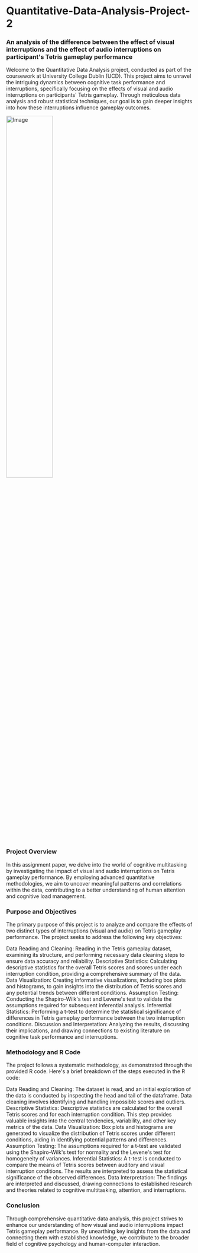 # Quantitative-Data-Analysis-Project-2

### An analysis of the difference between the effect of visual interruptions and the effect of audio interruptions on participant's Tetris gameplay performance

Welcome to the Quantitative Data Analysis project, conducted as part of the coursework at University College Dublin (UCD). This project aims to unravel the intriguing dynamics between cognitive task performance and interruptions, specifically focusing on the effects of visual and audio interruptions on participants' Tetris gameplay. Through meticulous data analysis and robust statistical techniques, our goal is to gain deeper insights into how these interruptions influence gameplay outcomes.

<img src="https://github.com/yinfangrtz/AI-Powered-Data-Pattern-Discovery/assets/106718273/e5211d6d-7bbc-41b5-9f16-fde9e44bc8d0" width="50%" alt="Image">

### Project Overview

In this assignment paper, we delve into the world of cognitive multitasking by investigating the impact of visual and audio interruptions on Tetris gameplay performance. By employing advanced quantitative methodologies, we aim to uncover meaningful patterns and correlations within the data, contributing to a better understanding of human attention and cognitive load management.

### Purpose and Objectives

The primary purpose of this project is to analyze and compare the effects of two distinct types of interruptions (visual and audio) on Tetris gameplay performance. The project seeks to address the following key objectives:

Data Reading and Cleaning: Reading in the Tetris gameplay dataset, examining its structure, and performing necessary data cleaning steps to ensure data accuracy and reliability.
Descriptive Statistics: Calculating descriptive statistics for the overall Tetris scores and scores under each interruption condition, providing a comprehensive summary of the data.
Data Visualization: Creating informative visualizations, including box plots and histograms, to gain insights into the distribution of Tetris scores and any potential trends between different conditions.
Assumption Testing: Conducting the Shapiro-Wilk's test and Levene's test to validate the assumptions required for subsequent inferential analysis.
Inferential Statistics: Performing a t-test to determine the statistical significance of differences in Tetris gameplay performance between the two interruption conditions.
Discussion and Interpretation: Analyzing the results, discussing their implications, and drawing connections to existing literature on cognitive task performance and interruptions.

### Methodology and R Code

The project follows a systematic methodology, as demonstrated through the provided R code. Here's a brief breakdown of the steps executed in the R code:

Data Reading and Cleaning: The dataset is read, and an initial exploration of the data is conducted by inspecting the head and tail of the dataframe. Data cleaning involves identifying and handling impossible scores and outliers.
Descriptive Statistics: Descriptive statistics are calculated for the overall Tetris scores and for each interruption condition. This step provides valuable insights into the central tendencies, variability, and other key metrics of the data.
Data Visualization: Box plots and histograms are generated to visualize the distribution of Tetris scores under different conditions, aiding in identifying potential patterns and differences.
Assumption Testing: The assumptions required for a t-test are validated using the Shapiro-Wilk's test for normality and the Levene's test for homogeneity of variances.
Inferential Statistics: A t-test is conducted to compare the means of Tetris scores between auditory and visual interruption conditions. The results are interpreted to assess the statistical significance of the observed differences.
Data Interpretation: The findings are interpreted and discussed, drawing connections to established research and theories related to cognitive multitasking, attention, and interruptions.

### Conclusion

Through comprehensive quantitative data analysis, this project strives to enhance our understanding of how visual and audio interruptions impact Tetris gameplay performance. By unearthing key insights from the data and connecting them with established knowledge, we contribute to the broader field of cognitive psychology and human-computer interaction.

